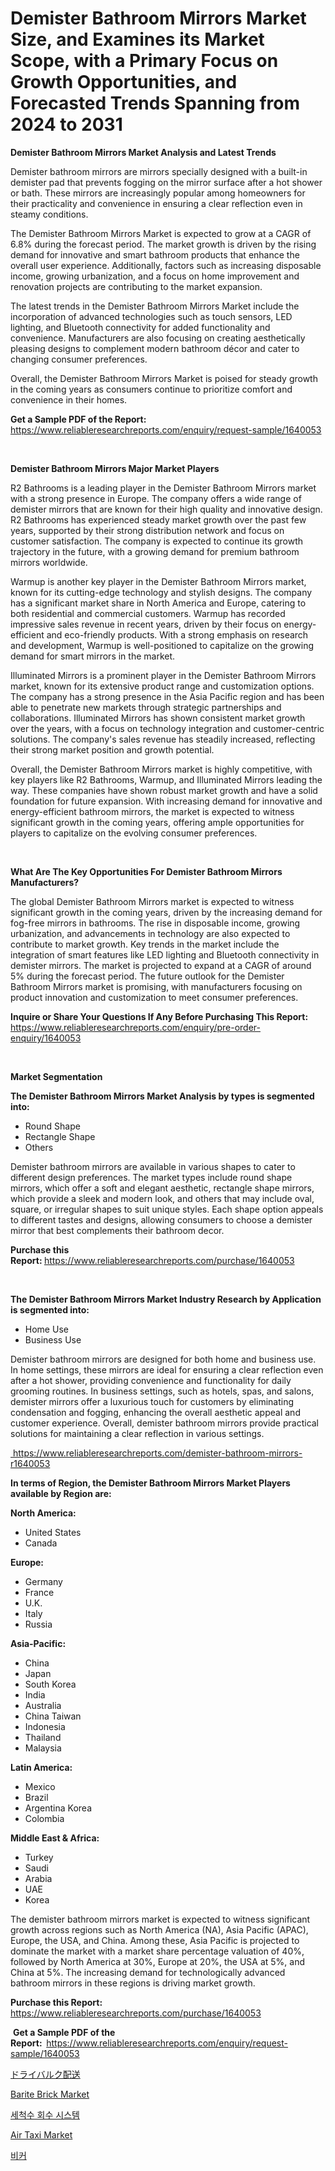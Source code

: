 <p><h1>Demister Bathroom Mirrors Market Size, and Examines its Market Scope, with a Primary Focus on Growth Opportunities, and Forecasted Trends Spanning from 2024 to 2031</h1></p><p><strong>Demister Bathroom Mirrors Market Analysis and Latest Trends</strong></p>
<p><p>Demister bathroom mirrors are mirrors specially designed with a built-in demister pad that prevents fogging on the mirror surface after a hot shower or bath. These mirrors are increasingly popular among homeowners for their practicality and convenience in ensuring a clear reflection even in steamy conditions.</p><p>The Demister Bathroom Mirrors Market is expected to grow at a CAGR of 6.8% during the forecast period. The market growth is driven by the rising demand for innovative and smart bathroom products that enhance the overall user experience. Additionally, factors such as increasing disposable income, growing urbanization, and a focus on home improvement and renovation projects are contributing to the market expansion.</p><p>The latest trends in the Demister Bathroom Mirrors Market include the incorporation of advanced technologies such as touch sensors, LED lighting, and Bluetooth connectivity for added functionality and convenience. Manufacturers are also focusing on creating aesthetically pleasing designs to complement modern bathroom décor and cater to changing consumer preferences.</p><p>Overall, the Demister Bathroom Mirrors Market is poised for steady growth in the coming years as consumers continue to prioritize comfort and convenience in their homes.</p></p>
<p><strong>Get a Sample PDF of the Report:&nbsp;</strong> <a href="https://www.reliableresearchreports.com/enquiry/request-sample/1640053">https://www.reliableresearchreports.com/enquiry/request-sample/1640053</a></p>
<p>&nbsp;</p>
<p><strong>Demister Bathroom Mirrors Major Market Players</strong></p>
<p><p>R2 Bathrooms is a leading player in the Demister Bathroom Mirrors market with a strong presence in Europe. The company offers a wide range of demister mirrors that are known for their high quality and innovative design. R2 Bathrooms has experienced steady market growth over the past few years, supported by their strong distribution network and focus on customer satisfaction. The company is expected to continue its growth trajectory in the future, with a growing demand for premium bathroom mirrors worldwide.</p><p>Warmup is another key player in the Demister Bathroom Mirrors market, known for its cutting-edge technology and stylish designs. The company has a significant market share in North America and Europe, catering to both residential and commercial customers. Warmup has recorded impressive sales revenue in recent years, driven by their focus on energy-efficient and eco-friendly products. With a strong emphasis on research and development, Warmup is well-positioned to capitalize on the growing demand for smart mirrors in the market.</p><p>Illuminated Mirrors is a prominent player in the Demister Bathroom Mirrors market, known for its extensive product range and customization options. The company has a strong presence in the Asia Pacific region and has been able to penetrate new markets through strategic partnerships and collaborations. Illuminated Mirrors has shown consistent market growth over the years, with a focus on technology integration and customer-centric solutions. The company's sales revenue has steadily increased, reflecting their strong market position and growth potential.</p><p>Overall, the Demister Bathroom Mirrors market is highly competitive, with key players like R2 Bathrooms, Warmup, and Illuminated Mirrors leading the way. These companies have shown robust market growth and have a solid foundation for future expansion. With increasing demand for innovative and energy-efficient bathroom mirrors, the market is expected to witness significant growth in the coming years, offering ample opportunities for players to capitalize on the evolving consumer preferences.</p></p>
<p>&nbsp;</p>
<p><strong>What Are The Key Opportunities For Demister Bathroom Mirrors Manufacturers?</strong></p>
<p><p>The global Demister Bathroom Mirrors market is expected to witness significant growth in the coming years, driven by the increasing demand for fog-free mirrors in bathrooms. The rise in disposable income, growing urbanization, and advancements in technology are also expected to contribute to market growth. Key trends in the market include the integration of smart features like LED lighting and Bluetooth connectivity in demister mirrors. The market is projected to expand at a CAGR of around 5% during the forecast period. The future outlook for the Demister Bathroom Mirrors market is promising, with manufacturers focusing on product innovation and customization to meet consumer preferences.</p></p>
<p><strong>Inquire or Share Your Questions If Any Before Purchasing This Report:</strong> <a href="https://www.reliableresearchreports.com/enquiry/pre-order-enquiry/1640053">https://www.reliableresearchreports.com/enquiry/pre-order-enquiry/1640053</a></p>
<p>&nbsp;</p>
<p><strong>Market Segmentation</strong></p>
<p><strong>The Demister Bathroom Mirrors Market Analysis by types is segmented into:</strong></p>
<p><ul><li>Round Shape</li><li>Rectangle Shape</li><li>Others</li></ul></p>
<p><p>Demister bathroom mirrors are available in various shapes to cater to different design preferences. The market types include round shape mirrors, which offer a soft and elegant aesthetic, rectangle shape mirrors, which provide a sleek and modern look, and others that may include oval, square, or irregular shapes to suit unique styles. Each shape option appeals to different tastes and designs, allowing consumers to choose a demister mirror that best complements their bathroom decor.</p></p>
<p><strong>Purchase this Report:&nbsp;</strong><a href="https://www.reliableresearchreports.com/purchase/1640053">https://www.reliableresearchreports.com/purchase/1640053</a></p>
<p>&nbsp;</p>
<p><strong>The Demister Bathroom Mirrors Market Industry Research by Application is segmented into:</strong></p>
<p><ul><li>Home Use</li><li>Business Use</li></ul></p>
<p><p>Demister bathroom mirrors are designed for both home and business use. In home settings, these mirrors are ideal for ensuring a clear reflection even after a hot shower, providing convenience and functionality for daily grooming routines. In business settings, such as hotels, spas, and salons, demister mirrors offer a luxurious touch for customers by eliminating condensation and fogging, enhancing the overall aesthetic appeal and customer experience. Overall, demister bathroom mirrors provide practical solutions for maintaining a clear reflection in various settings.</p></p>
<p><a href="https://www.reliableresearchreports.com/demister-bathroom-mirrors-r1640053">&nbsp;https://www.reliableresearchreports.com/demister-bathroom-mirrors-r1640053</a></p>
<p><strong>In terms of Region, the Demister Bathroom Mirrors Market Players available by Region are:</strong></p>
<p>
    <p> <strong> North America: </strong>
        <ul>
            <li>United States</li>
            <li>Canada</li>
        </ul>
        </p> 
    <p> <strong> Europe: </strong>
        <ul>
            <li>Germany</li>
            <li>France</li>
            <li>U.K.</li>
            <li>Italy</li>
            <li>Russia</li>
        </ul>
        </p> 
    <p> <strong> Asia-Pacific: </strong>
        <ul>
            <li>China</li>
            <li>Japan</li>
            <li>South Korea</li>
            <li>India</li>
            <li>Australia</li>
            <li>China Taiwan</li>
            <li>Indonesia</li>
            <li>Thailand</li>
            <li>Malaysia</li>
        </ul>
        </p> 
    <p> <strong> Latin America: </strong>
        <ul>
            <li>Mexico</li>
            <li>Brazil</li>
            <li>Argentina Korea</li>
            <li>Colombia</li>
        </ul>
        </p> 
    <p> <strong> Middle East & Africa: </strong>
        <ul>
            <li>Turkey</li>
            <li>Saudi</li>
            <li>Arabia</li>
            <li>UAE</li>
            <li>Korea</li>
        </ul>
    </p>
    </p>
<p><p>The demister bathroom mirrors market is expected to witness significant growth across regions such as North America (NA), Asia Pacific (APAC), Europe, the USA, and China. Among these, Asia Pacific is projected to dominate the market with a market share percentage valuation of 40%, followed by North America at 30%, Europe at 20%, the USA at 5%, and China at 5%. The increasing demand for technologically advanced bathroom mirrors in these regions is driving market growth.</p></p>
<p><strong>Purchase this Report: </strong><a href="https://www.reliableresearchreports.com/purchase/1640053">https://www.reliableresearchreports.com/purchase/1640053</a></p>
<p>&nbsp;<strong>Get a Sample PDF of the Report:&nbsp;&nbsp;</strong><a href="https://www.reliableresearchreports.com/enquiry/request-sample/1640053">https://www.reliableresearchreports.com/enquiry/request-sample/1640053</a></p>
<p><strong></strong></p>
<p><p><a href="https://medium.com/@kelscdowell78456/%E3%83%89%E3%83%A9%E3%82%A4%E3%83%90%E3%83%AB%E3%82%AF%E6%B5%B7%E9%81%8B%E5%B8%82%E5%A0%B4-%E5%B8%82%E5%A0%B4%E3%82%B7%E3%82%A7%E3%82%A2-%E5%B8%82%E5%A0%B4%E5%8B%95%E5%90%91-%E3%81%9D%E3%81%97%E3%81%A6%E5%B0%86%E6%9D%A5%E3%81%AE%E6%88%90%E9%95%B7%E3%82%92%E6%8E%A2%E3%82%8B-de72daa54cf5">ドライバルク配送</a></p><p><a href="https://issuu.com/reportprime-2/docs/barite-brick-market-size-2030.pptx">Barite Brick Market</a></p><p><a href="https://github.com/chupp85/Market-Research-Report-List-1/blob/main/877622948839.md">세척수 회수 시스템</a></p><p><a href="https://github.com/kufem1/Market-Research-Report-List-2/blob/main/air-taxi-market.md">Air Taxi Market</a></p><p><a href="https://medium.com/@emmettsaynford43546/%EB%B9%84%EC%BB%A4-%EC%8B%9C%EC%9E%A5-%EA%B7%9C%EB%AA%A8-cagr-%ED%8A%B8%EB%A0%8C%EB%93%9C-2024-2030-e866e06b4d7f">비커</a></p></p>
